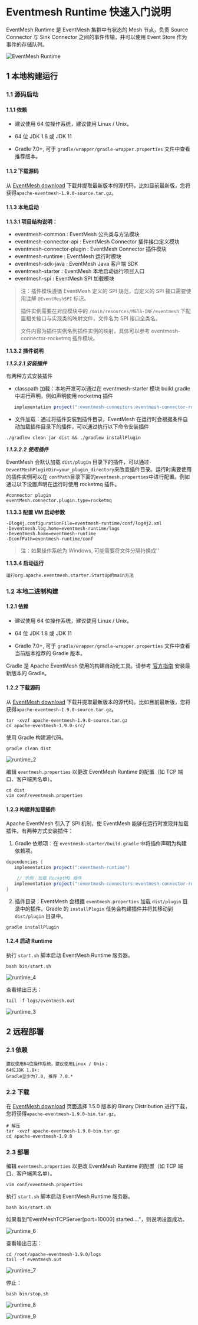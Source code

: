 # Eventmesh Runtime 快速入门说明

EventMesh Runtime 是 EventMesh 集群中有状态的 Mesh 节点，负责 Source Connector 与 Sink Connector 之间的事件传输，并可以使用 Event Store 作为事件的存储队列。

![EventMesh Runtime](/images/design-document/runtime.png)

## 1 本地构建运行

### 1.1 源码启动

#### 1.1.1 依赖

- 建议使用 64 位操作系统，建议使用 Linux / Unix。

- 64 位 JDK 1.8 或 JDK 11

- Gradle 7.0+, 可于 `gradle/wrapper/gradle-wrapper.properties` 文件中查看推荐版本。

#### 1.1.2 下载源码

从 [EventMesh download](https://eventmesh.apache.org/download) 下载并提取最新版本的源代码。比如目前最新版，您将获得`apache-eventmesh-1.9.0-source.tar.gz`。

#### 1.1.3 本地启动

**1.1.3.1 项目结构说明：**

- eventmesh-common : EventMesh 公共类与方法模块
- eventmesh-connector-api : EventMesh Connector 插件接口定义模块
- eventmesh-connector-plugin : EventMesh Connector 插件模块
- eventmesh-runtime : EventMesh 运行时模块
- eventmesh-sdk-java : EventMesh Java 客户端 SDK
- eventmesh-starter : EventMesh 本地启动运行项目入口
- eventmesh-spi : EventMesh SPI 加载模块

> 注：插件模块遵循 EventMesh 定义的 SPI 规范，自定义的 SPI 接口需要使用注解 `@EventMeshSPI` 标识。
>
> 插件实例需要在对应模块中的 `/main/resources/META-INF/eventmesh` 下配置相关接口与实现类的映射文件，文件名为 SPI 接口全类名。
>
> 文件内容为插件实例名到插件实例的映射，具体可以参考 eventmesh-connector-rocketmq 插件模块。

**1.1.3.2 插件说明**

***1.1.3.2.1 安装插件***

有两种方式安装插件

- classpath 加载：本地开发可以通过在 eventmesh-starter 模块 build.gradle 中进行声明，例如声明使用 rocketmq 插件

```gradle
   implementation project(":eventmesh-connectors:eventmesh-connector-rocketmq")
```

- 文件加载：通过将插件安装到插件目录，EventMesh 在运行时会根据条件自动加载插件目录下的插件，可以通过执行以下命令安装插件

```shell
./gradlew clean jar dist && ./gradlew installPlugin
```

***1.1.3.2.2 使用插件***

EventMesh 会默认加载 `dist/plugin` 目录下的插件，可以通过`-DeventMeshPluginDir=your_plugin_directory`来改变插件目录。运行时需要使用的插件实例可以在
`confPath`目录下面的`eventmesh.properties`中进行配置。例如通过以下设置声明在运行时使用 rocketmq 插件。

```properties
#connector plugin
eventMesh.connector.plugin.type=rocketmq
```

**1.1.3.3 配置 VM 启动参数**

```properties
-Dlog4j.configurationFile=eventmesh-runtime/conf/log4j2.xml
-Deventmesh.log.home=eventmesh-runtime/logs
-Deventmesh.home=eventmesh-runtime
-DconfPath=eventmesh-runtime/conf
```

> 注：如果操作系统为 Windows, 可能需要将文件分隔符换成'\'

**1.1.3.4 启动运行**

```
运行org.apache.eventmesh.starter.StartUp的main方法
```

### 1.2 本地二进制构建

#### 1.2.1 依赖

- 建议使用 64 位操作系统，建议使用 Linux / Unix。

- 64 位 JDK 1.8 或 JDK 11

- Gradle 7.0+, 可于 `gradle/wrapper/gradle-wrapper.properties` 文件中查看当前版本推荐的 Gradle 版本。

Gradle 是 Apache EventMesh 使用的构建自动化工具。请参考 [官方指南](https://docs.gradle.org/current/userguide/installation.html) 安装最新版本的 Gradle。

#### 1.2.2 下载源码

从 [EventMesh download](https://eventmesh.apache.org/download) 下载并提取最新版本的源代码。比如目前最新版，您将获得`apache-eventmesh-1.9.0-source.tar.gz`。

```console
tar -xvzf apache-eventmesh-1.9.0-source.tar.gz
cd apache-eventmesh-1.9.0-src/
```

使用 Gradle 构建源代码。

```console
gradle clean dist
```

![runtime_2](/images/install/runtime_2.png)

编辑 `eventmesh.properties` 以更改 EventMesh Runtime 的配置（如 TCP 端口、客户端黑名单）。

```console
cd dist
vim conf/eventmesh.properties
```

#### 1.2.3 构建并加载插件

Apache EventMesh 引入了 SPI 机制，使 EventMesh 能够在运行时发现并加载插件。有两种方式安装插件：

1. Gradle 依赖项：在 `eventmesh-starter/build.gradle` 中将插件声明为构建依赖项。

```gradle
dependencies {
   implementation project(":eventmesh-runtime")

    // 示例：加载 RocketMQ 插件
   implementation project(":eventmesh-connectors:eventmesh-connector-rocketmq")
}
```

2. 插件目录：EventMesh 会根据 `eventmesh.properties` 加载 `dist/plugin` 目录中的插件。Gradle 的 `installPlugin` 任务会构建插件并将其移动到 `dist/plugin` 目录中。

```console
gradle installPlugin
```

#### 1.2.4 启动 Runtime

执行 `start.sh` 脚本启动 EventMesh Runtime 服务器。

```console
bash bin/start.sh
```

![runtime_4](/images/install/runtime_4.png)

查看输出日志：

```console
tail -f logs/eventmesh.out
```

![runtime_3](/images/install/runtime_3.png)

## 2 远程部署

### 2.1 依赖

```
建议使用64位操作系统，建议使用Linux / Unix；
64位JDK 1.8+;
Gradle至少为7.0, 推荐 7.0.*
```

### 2.2 下载

在 [EventMesh download](https://eventmesh.apache.org/download) 页面选择 1.5.0 版本的 Binary Distribution 进行下载，您将获得`apache-eventmesh-1.9.0-bin.tar.gz`。

```console
# 解压
tar -xvzf apache-eventmesh-1.9.0-bin.tar.gz
cd apache-eventmesh-1.9.0
```

### 2.3 部署

编辑 `eventmesh.properties` 以更改 EventMesh Runtime 的配置（如 TCP 端口、客户端黑名单）。

```console
vim conf/eventmesh.properties
```

执行 `start.sh` 脚本启动 EventMesh Runtime 服务器。

```console
bash bin/start.sh
```

如果看到"EventMeshTCPServer[port=10000] started...."，则说明设置成功。

![runtime_6](/images/install/runtime_6.png)


查看输出日志：

```console
cd /root/apache-eventmesh-1.9.0/logs
tail -f eventmesh.out
```

![runtime_7](/images/install/runtime_7.png)

停止：

```console
bash bin/stop.sh
```

![runtime_8](/images/install/runtime_8.png)

![runtime_9](/images/install/runtime_9.png)
